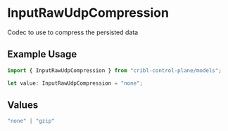 # InputRawUdpCompression

Codec to use to compress the persisted data

## Example Usage

```typescript
import { InputRawUdpCompression } from "cribl-control-plane/models";

let value: InputRawUdpCompression = "none";
```

## Values

```typescript
"none" | "gzip"
```